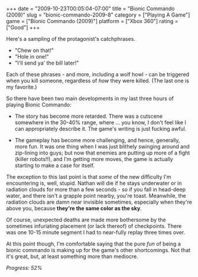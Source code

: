 +++
date = "2009-10-23T00:05:04-07:00"
title = "Bionic Commando (2009)"
slug = "bionic-commando-2009-8"
category = ["Playing A Game"]
game = ["Bionic Commando (2009)"]
platform = ["Xbox 360"]
rating = ["Good"]
+++

Here's a sampling of the protagonist's catchphrases.

<ul>
<li>"Chew on that!"</li>
<li>"Hole in one!"</li>
<li>"I'll send ya' the bill later!"</li>
</ul>

Each of these phrases - and more, including a wolf howl - can be triggered when you kill someone, regardless of <i>how</i> they were killed.  (The last one is my favorite.)

So there have been two main developments in my last three hours of playing Bionic Commando:

- The story has become more retarded.  There was a cutscene somewhere in the 30-40% range, where ... you know, I don't feel like I can appropriately describe it.  The game's writing is just fucking awful.

- The gameplay has become more challenging, and hence, generally, more fun.  It was one thing when I was just blithely swinging around and zip-lining into guys; but now that enemies are putting up more of a fight (killer robots!!), and I'm getting more moves, the game is actually starting to make a case for itself.

The exception to this last point is that <i>some</i> of the new difficulty I'm encountering is, well, stupid.  Nathan will die if he stays underwater or in radiation clouds for more than a few seconds - so if you fall in head-deep water, and there isn't a grapple point nearby, you're toast.  Meanwhile, the radiation clouds are damn near invisible sometimes, especially when they're above you, because <b>they're the same color as the sky</b>.

Of course, unexpected deaths are made more bothersome by the sometimes infuriating placement (or lack thereof) of checkpoints.  There was one 10-15 minute segment I had to near-fully replay three times over.

At this point though, I'm comfortable saying that the pure <i>fun</i> of being a bionic commando is making up for the game's other shortcomings.  Not that it's great, but, at least something more than mediocre.

<i>Progress: 52%</i>
